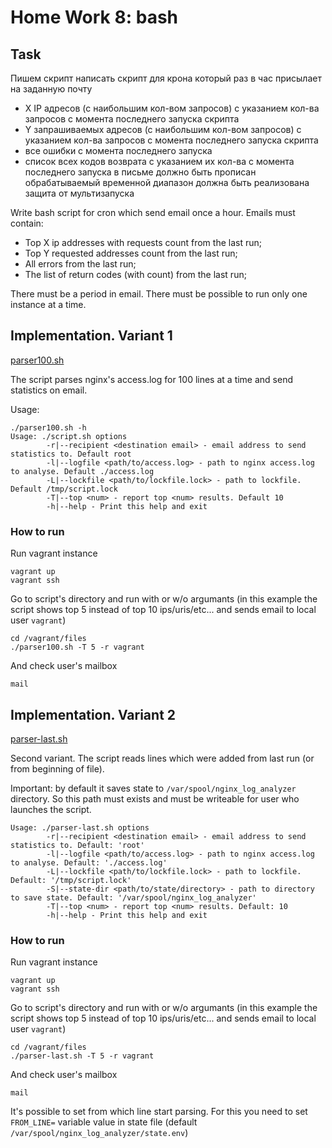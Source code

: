 # Home Work 8: bash

## Task

Пишем скрипт
написать скрипт для крона
который раз в час присылает на заданную почту
- X IP адресов (с наибольшим кол-вом запросов) с указанием кол-ва запросов c момента последнего запуска скрипта
- Y запрашиваемых адресов (с наибольшим кол-вом запросов) с указанием кол-ва запросов c момента последнего запуска скрипта
- все ошибки c момента последнего запуска
- список всех кодов возврата с указанием их кол-ва с момента последнего запуска
в письме должно быть прописан обрабатываемый временной диапазон
должна быть реализована защита от мультизапуска

Write bash script for cron which send email once a hour. Emails must contain:
- Top X ip addresses with requests count from the last run;
- Top Y requested addresses count from the last run;
- All errors from the last run;
- The list of return codes (with count) from the last run;

There must be a period in email. There must be possible to run only one instance at a time.

## Implementation. Variant 1

[parser100.sh](./files/parser100.sh)

The script parses nginx's access.log for 100 lines at a time and send statistics on email.

Usage:
```shell
./parser100.sh -h
Usage: ./script.sh options
        -r|--recipient <destination email> - email address to send statistics to. Default root
        -l|--logfile <path/to/access.log> - path to nginx access.log to analyse. Default ./access.log
        -L|--lockfile <path/to/lockfile.lock> - path to lockfile. Default /tmp/script.lock
        -T|--top <num> - report top <num> results. Default 10
        -h|--help - Print this help and exit
```

### How to run

Run vagrant instance
```shell
vagrant up
vagrant ssh
```

Go to script's directory and run with or w/o argumants (in this example the script shows top 5 instead of top 10 ips/uris/etc... and sends email to local user `vagrant`)
```shell
cd /vagrant/files
./parser100.sh -T 5 -r vagrant
```

And check user's mailbox
```shell
mail
```

## Implementation. Variant 2

[parser-last.sh](./files/parser-last.sh)

Second variant. The script reads lines which were added from last run (or from beginning of file).

Important: by default it saves state to `/var/spool/nginx_log_analyzer` directory. So this path must exists and must be writeable for user who launches the script.

```shell
Usage: ./parser-last.sh options
        -r|--recipient <destination email> - email address to send statistics to. Default: 'root'
        -l|--logfile <path/to/access.log> - path to nginx access.log to analyse. Default: './access.log'
        -L|--lockfile <path/to/lockfile.lock> - path to lockfile. Default: '/tmp/script.lock'
        -S|--state-dir <path/to/state/directory> - path to directory to save state. Default: '/var/spool/nginx_log_analyzer'
        -T|--top <num> - report top <num> results. Default: 10
        -h|--help - Print this help and exit
```

### How to run

Run vagrant instance
```shell
vagrant up
vagrant ssh
```

Go to script's directory and run with or w/o argumants (in this example the script shows top 5 instead of top 10 ips/uris/etc... and sends email to local user `vagrant`)
```shell
cd /vagrant/files
./parser-last.sh -T 5 -r vagrant
```

And check user's mailbox
```shell
mail
```

It's possible to set from which line start parsing. For this you need to set `FROM_LINE=` variable value in state file (default `/var/spool/nginx_log_analyzer/state.env`)
